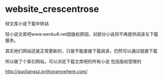 # website_crescentrose
轻文库小说下载中转站

轻小说文库吧www.wenku8.net因版权原因，对部分小说将不再提供阅读与下载服务。

其实他们网站还是正常更新的，只是不能直接下载阅读，仍然可以通过链接下载

所以做了个索引网站，可以浏览下载文库吧的所有小说 包括版权受限的

http://guoliangsz.pythonanywhere.com/ 

